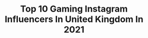 ---
title: Top 10 Gaming Instagram Influencers In United Kingdom In 2021
description: >-
  Find top gaming Instagram influencers in United Kingdom in 2021. Most popular hashtags: #gaming #gamergirl #gamersofinstagram #gamingcommunity.
platform: Instagram
hits: 186
text_top: See the top-rated Instagram influencers on inBeat.
text_bottom: inBeat holds 186 Instagram influencers like this in United Kingdom for you to contact.
profiles:
  - username: "freyanightingale"
    fullname: >-
      Freya 🧜‍♀️
    bio: >-
      Twitter: @Freyyx |  📍London YouTube: Freya Nightingale YT Gaming: Freyz Playz
    location: "United Kingdom"
    followers: 335183
    engagement: 1390
    commentsToLikes: 0.004508
    id: ck0u27wrdz3t00i19law9p6ad
    verified: false
    hashtags: "#spotifyduo, #blackouttuesday, #ad, #listeningiseverything"
  - username: "stermy"
    fullname: >-
      Alessandro Avallone
    bio: >-
      STERMY 🥇🇮🇹 Professional Gamer and World Champion ⚔️Co-founder & CGO @faceitcom 📍London/Los Angeles/Italy 🎮Gaming is my lifestyle 📲#stermy
    location: "United Kingdom"
    followers: 19590
    engagement: 658
    commentsToLikes: 0.020321
    id: ckapbwr391ktm0i78og1qnzey
    verified: true
    hashtags: "#proplayer, #fpsgames, #stermytalks, #fps"
  - username: "bossy.blonde"
    fullname: >-
      niamh ♡´･ᴗ･`♡
    bio: >-
      ☁️ british cosplayer & twitch streamer 🌸 your favourite tea drinking, black butler obsessed, gaming gremlin ꒰´꒳`꒱ ☁️↓ check out my other platforms ↓
    location: "United Kingdom"
    followers: 4787
    engagement: 1647
    commentsToLikes: 0.030426
    id: ck5zyeutw9ra10i14cmcsulih
    verified: false
    hashtags: "#razerquartz, #cosplayer, #ukcosplayer, #twitch"
  - username: "thefoodyproject"
    fullname: >-
      Cindy | London
    bio: >-
      📸 Good food, urban architecture and bad gaming skills.
    location: "United Kingdom"
    followers: 8763
    engagement: 1791
    commentsToLikes: 0.087662
    id: ck0w3oh11ug8m0i19g2d6vbw5
    verified: false
    hashtags: "#breakfastclub, #foodbloggers, #moodygrams, #uk"
  - username: "attack.on.mew"
    fullname: >-
      Trainer Abbey 🎀トレーナーアビー
    bio: >-
      🌸Pokemon collector in UK🌸 Kawaii lifestyle YouTube and girl in a gaming world!✨
    location: "United Kingdom"
    followers: 26022
    engagement: 784
    commentsToLikes: 0.017987
    id: ck9ha85vwbjo60j78q9ym1p1m
    verified: false
    hashtags: "#nintendoswitch, #kawaiiplush, #girlgamer, #pokemonswordshield"
  - username: "nicsnite"
    fullname: >-
      Nic Suriano Gaming
    bio: >-
      Gaming | Skits | Streaming 🎮 I’m a Comedy Gamer not a good one... 500k + on TikTok! Sub to my YouTube!
    location: "United Kingdom"
    followers: 5608
    engagement: 1528
    commentsToLikes: 0.019674
    id: ck8wfaledffa70j784c46n46q
    verified: false
    hashtags: "#callofdutyclips, #callofdutyblackops4, #gaming, #gamer"
  - username: "itssimplyal"
    fullname: >-
      gamer | tech enthusiast | Al
    bio: >-
      👆Check my stories👆 . Level 22 🎂 From 🇮🇹 Grew up with a playstation 🎮 in my 👐 Gaming since I was level 2 👶🏻 RPGs enthusiast 🔥 FPS noob 😅 . 👇My Twitch👇
    location: "United Kingdom"
    followers: 35284
    engagement: 405
    commentsToLikes: 0.057951
    id: ck5q4r9a6pzkh0i11lxfbdaiz
    verified: false
    hashtags: "#dragonage, #ps4pro, #playstationnetwork, #gamerguy"
  - username: "i_am_milkes"
    fullname: >-
      MATT | Gaming & Tech
    bio: >-
      🕹 | Founder of @royalty.rgb 🕹 | Gaming and Tech Life, UK 📸 | #darkdesaturated Lightroom preset 🎮 | Email or DM for business enquiries
    location: "United Kingdom"
    followers: 19758
    engagement: 626
    commentsToLikes: 0.047306
    id: ck138o9voh79s0i19i5lke6hy
    verified: false
    hashtags: "#desksetup, #gamingsetup, #gamingkeyboards, #custom"
  - username: "georgesgamez"
    fullname: >-
      George △○✕□
    bio: >-
      △ Hi, welcome to my Gaming life ○ I 🖤 Video Games 🎮 ✕ #playstation #nintendo #pcgaming □ Twitch Affiliate, London 🏴󠁧󠁢󠁥󠁮󠁧󠁿🇬🇧
    location: "United Kingdom"
    followers: 3163
    engagement: 1010
    commentsToLikes: 0.077646
    id: ck5znxiejpc6p0i144c3q1b3h
    verified: false
    hashtags: ""
  - username: "shaelynbunny_backup"
    fullname: >-
      Shaelyn | Gamer Girl 🎮👸🏼💖
    bio: >-
      Main account 🔻🔻🔻🔻🔻🔻🔻🔻🔻🔻 @shaelynbunny_gamingart 🔺🔺🔺🔺🔺🔺🔺🔺🔺🔺
    location: "United Kingdom"
    followers: 7014
    engagement: 480
    commentsToLikes: 0.267079
    id: ck139o85umaqt0i19g3aczege
    verified: false
    hashtags: "#instagamer, #playstation, #playstation4, #nerdygirl"
---